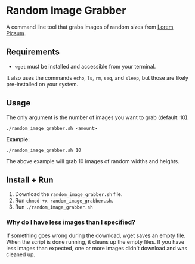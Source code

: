 # Random Image Grabber

A command line tool that grabs images of random sizes from [Lorem Picsum](https://picsum.photos).

## Requirements
- ```wget``` must be installed and accessible from your terminal.

It also uses the commands ```echo```, ```ls```, ```rm```, ```seq```, and ```sleep```, but those are likely pre-installed on your system.

## Usage
The only argument is the number of images you want to grab (default: 10).

```
./random_image_grabber.sh <amount>
```

**Example:**
```
./random_image_grabber.sh 10
```

The above example will grab 10 images of random widths and heights.

## Install + Run
1. Download the ```random_image_grabber.sh``` file.
2. Run ```chmod +x random_image_grabber.sh```.
3. Run ```./random_image_grabber.sh```

### Why do I have less images than I specified?
If something goes wrong during the download, wget saves an empty file. When the script is done running, it cleans up the empty files. If you have less images than expected, one or more images didn't download and was cleaned up.
